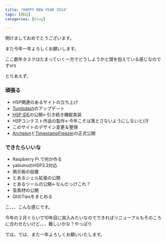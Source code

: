 ```yaml
---
title: "HAPPY NEW YEAR 2014"
tags: [雑記]
categories: [blog]

---
```


明けましておめでとうございます。

また今年一年よろしくお願いします。

ここ数年タスクはたまっていく一方でどうしようかと頭を抱えている感じなのですorz

とりあえず、

### 頑張る

  * HSP関連のあるサイトの立ち上げ
  * [Tumbdash][1]のアップデート
  * [HSP IDE][2]の公開←引き続き機能実装
  * HSPコンテスト作品の製作←今年こそは落とさないようにしないと(汗
  * このサイトのデザイン変更＆整理
  * [Archelon][3]と[TimestampFreezer][4]の正式公開

 [1]: https://play.google.com/store/apps/details?id=net.sharkpp.Tumbdash
 [2]: https://github.com/sharkpp/hspide
 [3]: https://github.com/sharkpp/Archelon
 [4]: https://github.com/sharkpp/TimestampFreezer

### できたらいいな

  * Raspberry Pi で何か作る
  * yabuinuのHSP3.3対応
  * 掲示板の設置
  * とあるシェル拡張の公開
  * とあるツールの公開←なんだっけこれ？
  * 音素材の公開
  * QtのTipsをまとめる

こ、、、こんな感じです。

今年の２月ぐらいで10年目に突入みたいなのでできればリニューアルもそのころに合わせたいけど、、、難しいかな？やっぱり

では、では、また一年よろしくお願いいたします。
